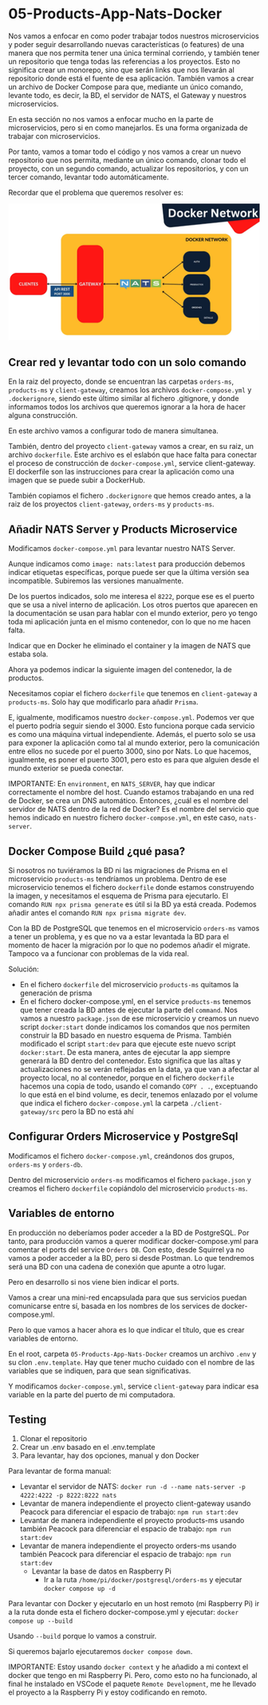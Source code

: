 # 05-Products-App-Nats-Docker

Nos vamos a enfocar en como poder trabajar todos nuestros microservicios y poder seguir desarrollando nuevas características (o features) de una manera que nos permita tener una única terminal corriendo, y también tener un repositorio que tenga todas las referencias a los proyectos. Esto no significa crear un monorepo, sino que serán links que nos llevarán al repositorio donde está el fuente de esa aplicación. También vamos a crear un archivo de Docker Compose para que, mediante un único comando, levante todo, es decir, la BD, el servidor de NATS, el Gateway y nuestros microservicios.

En esta sección no nos vamos a enfocar mucho en la parte de microservicios, pero si en como manejarlos. Es una forma organizada de trabajar con microservicios.

Por tanto, vamos a tomar todo el código y nos vamos a crear un nuevo repositorio que nos permita, mediante un único comando, clonar todo el proyecto, con un segundo comando, actualizar los repositorios, y con un tercer comando, levantar todo automáticamente.

Recordar que el problema que queremos resolver es:

![alt Objetivo 4](./images/Objetivo_4.png)

## Crear red y levantar todo con un solo comando

En la raiz del proyecto, donde se encuentran las carpetas `orders-ms`, `products-ms` y `client-gateway`, creamos los archivos `docker-compose.yml` y `.dockerignore`, siendo este último similar al fichero .gitignore, y donde informamos todos los archivos que queremos ignorar a la hora de hacer alguna construcción.

En este archivo vamos a configurar todo de manera simultanea.

También, dentro del proyecto `client-gateway` vamos a crear, en su raiz, un archivo `dockerfile`. Este archivo es el eslabón que hace falta para conectar el proceso de construcción de `docker-compose.yml`, service client-gateway. El dockerfile son las instrucciones para crear la aplicación como una imagen que se puede subir a DockerHub.

También copiamos el fichero `.dockerignore` que hemos creado antes, a la raiz de los proyectos `client-gateway`, `orders-ms` y `products-ms`.

## Añadir NATS Server y Products Microservice

Modificamos `docker-compose.yml` para levantar nuestro NATS Server.

Aunque indicamos como `image: nats:latest` para producción debemos indicar etiquetas específicas, porque puede ser que la última versión sea incompatible. Subiremos las versiones manualmente.

De los puertos indicados, solo me interesa el `8222`, porque ese es el puerto que se usa a nivel interno de aplicación. Los otros puertos que aparecen en la documentación se usan para hablar con el mundo exterior, pero yo tengo toda mi aplicación junta en el mismo contenedor, con lo que no me hacen falta.

Indicar que en Docker he eliminado el container y la imagen de NATS que estaba sola.

Ahora ya podemos indicar la siguiente imagen del contenedor, la de productos.

Necesitamos copiar el fichero `dockerfile` que tenemos en `client-gateway` a `products-ms`. Solo hay que modificarlo para añadir `Prisma`.

E, igualmente, modificamos nuestro `docker-compose.yml`. Podemos ver que el puerto podría seguir siendo el 3000. Esto funciona porque cada servicio es como una máquina virtual independiente. Además, el puerto solo se usa para exponer la aplicación como tal al mundo exterior, pero la comunicación entre ellos no sucede por el puerto 3000, sino por Nats. Lo que hacemos, igualmente, es poner el puerto 3001, pero esto es para que alguien desde el mundo exterior se pueda conectar.

IMPORTANTE: En `environment`, en `NATS_SERVER`, hay que indicar correctamente el nombre del host. Cuando estamos trabajando en una red de Docker, se crea un DNS automático. Entonces, ¿cuál es el nombre del servidor de NATS dentro de la red de Docker? Es el nombre del servicio que hemos indicado en nuestro fichero `docker-compose.yml`, en este caso, `nats-server`.

## Docker Compose Build ¿qué pasa?

Si nosotros no tuviéramos la BD ni las migraciones de Prisma en el microservicio `products-ms` tendríamos un problema. Dentro de ese microservicio tenemos el fichero `dockerfile` donde estamos construyendo la imagen, y necesitamos el esquema de Prisma para ejecutarlo. El comando `RUN npx prisma generate` es útil si la BD ya está creada. Podemos añadir antes el comando `RUN npx prisma migrate dev`.

Con la BD de PostgreSQL que tenemos en el microservicio `orders-ms` vamos a tener un problema, y es que no va a estar levantada la BD para el momento de hacer la migración por lo que no podemos añadir el migrate. Tampoco va a funcionar con problemas de la vida real.

Solución:

- En el fichero `dockerfile` del microservicio `products-ms` quitamos la generación de prisma
- En el fichero docker-compose.yml, en el service `products-ms` tenemos que tener creada la BD antes de ejecutar la parte del `command`. Nos vamos a nuestro `package.json` de ese microservicio y creamos un nuevo script `docker:start` donde indicamos los comandos que nos permiten construir la BD basado en nuestro esquema de Prisma. También modificado el script `start:dev` para que ejecute este nuevo script `docker:start`. De esta manera, antes de ejecutar la app siempre generará la BD dentro del contenedor. Esto significa que las altas y actualizaciones no se verán reflejadas en la data, ya que van a afectar al proyecto local, no al contenedor, porque en el fichero `dockerfile` hacemos una copia de todo, usando el comando `COPY . .`, exceptuando lo que está en el bind volume, es decir, tenemos enlazado por el volume que indica el fichero `docker-compose.yml` la carpeta `./client-gateway/src` pero la BD no está ahí

## Configurar Orders Microservice y PostgreSql

Modificamos el fichero `docker-compose.yml`, creándonos dos grupos, `orders-ms` y `orders-db`.

Dentro del microservicio `orders-ms` modificamos el fichero `package.json` y creamos el fichero `dockerfile` copiándolo del microservicio `products-ms`.

## Variables de entorno

En producción no deberíamos poder acceder a la BD de PostgreSQL. Por tanto, para producción vamos a querer modificar docker-compose.yml para comentar el ports del service `Orders DB`. Con esto, desde Squirrel ya no vamos a poder acceder a la BD, pero si desde Postman. Lo que tendremos será una BD con una cadena de conexión que apunte a otro lugar.

Pero en desarrollo si nos viene bien indicar el ports.

Vamos a crear una mini-red encapsulada para que sus servicios puedan comunicarse entre sí, basada en los nombres de los services de docker-compose.yml.

Pero lo que vamos a hacer ahora es lo que indicar el título, que es crear variables de entorno.

En el root, carpeta `05-Products-App-Nats-Docker` creamos un archivo `.env` y su clon `.env.template`. Hay que tener mucho cuidado con el nombre de las variables que se indiquen, para que sean significativas.

Y modificamos `docker-compose.yml`, service `client-gateway` para indicar esa variable en la parte del puerto de mi computadora.

## Testing

1. Clonar el repositorio
2. Crear un .env basado en el .env.template
3. Para levantar, hay dos opciones, manual y don Docker

Para levantar de forma manual:

- Levantar el servidor de NATS: `docker run -d --name nats-server -p 4222:4222 -p 8222:8222 nats`
- Levantar de manera independiente el proyecto client-gateway usando Peacock para diferenciar el espacio de trabajo: `npm run start:dev`
- Levantar de manera independiente el proyecto products-ms usando también Peacock para diferenciar el espacio de trabajo: `npm run start:dev`
- Levantar de manera independiente el proyecto orders-ms usando también Peacock para diferenciar el espacio de trabajo: `npm run start:dev`
  - Levantar la base de datos en Raspberry Pi
    - Ir a la ruta `/home/pi/docker/postgresql/orders-ms` y ejecutar `docker compose up -d`

Para levantar con Docker y ejecutarlo en un host remoto (mi Raspberry Pi) ir a la ruta donde esta el fichero docker-compose.yml y ejecutar: `docker compose up --build`

Usando `--build` porque lo vamos a construir.

Si queremos bajarlo ejecutaremos `docker compose down`.

IMPORTANTE: Estoy usando `docker context` y he añadido a mi context el docker que tengo en mi Raspberry Pi. Pero, como esto no ha funcionado, al final he instalado en VSCode el paquete `Remote Development`, me he llevado el proyecto a la Raspberry Pi y estoy codificando en remoto.
